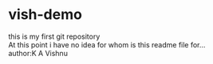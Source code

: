 # vish-demo
this is my first git repository<br>
At this point i have no idea for whom is this readme file for...
<br>
author:K A Vishnu
